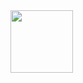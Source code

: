 <a href='https://github.com/p4kz/a-deco' target='_blank'> 
<img src="https://i.imgur.com/LVI3goy.png" width="100px">
</a>

